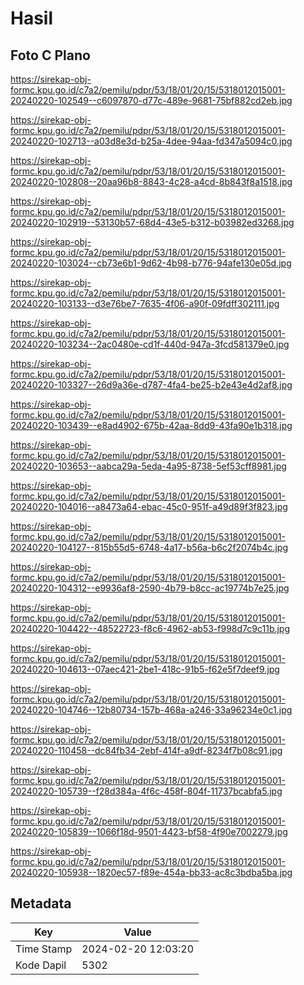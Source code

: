 # Hasil

## Foto C Plano

https://sirekap-obj-formc.kpu.go.id/c7a2/pemilu/pdpr/53/18/01/20/15/5318012015001-20240220-102549--c6097870-d77c-489e-9681-75bf882cd2eb.jpg

https://sirekap-obj-formc.kpu.go.id/c7a2/pemilu/pdpr/53/18/01/20/15/5318012015001-20240220-102713--a03d8e3d-b25a-4dee-94aa-fd347a5094c0.jpg

https://sirekap-obj-formc.kpu.go.id/c7a2/pemilu/pdpr/53/18/01/20/15/5318012015001-20240220-102808--20aa96b8-8843-4c28-a4cd-8b843f8a1518.jpg

https://sirekap-obj-formc.kpu.go.id/c7a2/pemilu/pdpr/53/18/01/20/15/5318012015001-20240220-102919--53130b57-68d4-43e5-b312-b03982ed3268.jpg

https://sirekap-obj-formc.kpu.go.id/c7a2/pemilu/pdpr/53/18/01/20/15/5318012015001-20240220-103024--cb73e6b1-9d62-4b98-b776-94afe130e05d.jpg

https://sirekap-obj-formc.kpu.go.id/c7a2/pemilu/pdpr/53/18/01/20/15/5318012015001-20240220-103133--d3e76be7-7635-4f06-a90f-09fdff302111.jpg

https://sirekap-obj-formc.kpu.go.id/c7a2/pemilu/pdpr/53/18/01/20/15/5318012015001-20240220-103234--2ac0480e-cd1f-440d-947a-3fcd581379e0.jpg

https://sirekap-obj-formc.kpu.go.id/c7a2/pemilu/pdpr/53/18/01/20/15/5318012015001-20240220-103327--26d9a36e-d787-4fa4-be25-b2e43e4d2af8.jpg

https://sirekap-obj-formc.kpu.go.id/c7a2/pemilu/pdpr/53/18/01/20/15/5318012015001-20240220-103439--e8ad4902-675b-42aa-8dd9-43fa90e1b318.jpg

https://sirekap-obj-formc.kpu.go.id/c7a2/pemilu/pdpr/53/18/01/20/15/5318012015001-20240220-103653--aabca29a-5eda-4a95-8738-5ef53cff8981.jpg

https://sirekap-obj-formc.kpu.go.id/c7a2/pemilu/pdpr/53/18/01/20/15/5318012015001-20240220-104016--a8473a64-ebac-45c0-951f-a49d89f3f823.jpg

https://sirekap-obj-formc.kpu.go.id/c7a2/pemilu/pdpr/53/18/01/20/15/5318012015001-20240220-104127--815b55d5-6748-4a17-b56a-b6c2f2074b4c.jpg

https://sirekap-obj-formc.kpu.go.id/c7a2/pemilu/pdpr/53/18/01/20/15/5318012015001-20240220-104312--e9936af8-2590-4b79-b8cc-ac19774b7e25.jpg

https://sirekap-obj-formc.kpu.go.id/c7a2/pemilu/pdpr/53/18/01/20/15/5318012015001-20240220-104422--48522723-f8c6-4962-ab53-f998d7c9c11b.jpg

https://sirekap-obj-formc.kpu.go.id/c7a2/pemilu/pdpr/53/18/01/20/15/5318012015001-20240220-104613--07aec421-2be1-418c-91b5-f62e5f7deef9.jpg

https://sirekap-obj-formc.kpu.go.id/c7a2/pemilu/pdpr/53/18/01/20/15/5318012015001-20240220-104746--12b80734-157b-468a-a246-33a96234e0c1.jpg

https://sirekap-obj-formc.kpu.go.id/c7a2/pemilu/pdpr/53/18/01/20/15/5318012015001-20240220-110458--dc84fb34-2ebf-414f-a9df-8234f7b08c91.jpg

https://sirekap-obj-formc.kpu.go.id/c7a2/pemilu/pdpr/53/18/01/20/15/5318012015001-20240220-105739--f28d384a-4f6c-458f-804f-11737bcabfa5.jpg

https://sirekap-obj-formc.kpu.go.id/c7a2/pemilu/pdpr/53/18/01/20/15/5318012015001-20240220-105839--1066f18d-9501-4423-bf58-4f90e7002279.jpg

https://sirekap-obj-formc.kpu.go.id/c7a2/pemilu/pdpr/53/18/01/20/15/5318012015001-20240220-105938--1820ec57-f89e-454a-bb33-ac8c3bdba5ba.jpg


## Metadata

| Key        | Value               |
| ---------- | ------------------- |
| Time Stamp | 2024-02-20 12:03:20 |
| Kode Dapil | 5302                |



